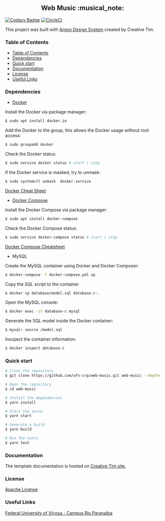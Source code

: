 <h2 align="center">Web Music :musical_note:</h1>

[![Codacy Badge](https://api.codacy.com/project/badge/Grade/751b7776075d4fd1bd9b1129c4df7762)](https://app.codacy.com/app/ufv-crp/web-music?utm_source=github.com&utm_medium=referral&utm_content=ufv-crp/web-music&utm_campaign=Badge_Grade_Settings) [![CircleCI](https://circleci.com/gh/ufv-crp/web-music.svg?style=svg)](https://circleci.com/gh/ufv-crp/web-music) 

This project was built with [Argon Design System](https://demos.creative-tim.com/argon-dashboard-react/#/documentation/overview) created by Creative Tim.

### Table of Contents

- [Table of Contents](#table-of-contents)
- [Dependencies](#dependencies)
- [Quick start](#quick-start)
- [Documentation](#documentation)
- [License](#license)
- [Useful Links](#useful-links)

### Dependencies

- [Docker](https://docs.docker.com/install/)

Install the Docker via package manager:

```sh
$ sudo apt install docker.io
```

Add the Docker to the group, this allows the Docker usage without root access:

```sh
$ sudo groupadd docker
```

Check the Docker status:

```sh
$ sudo service docker status # start | stop
```

If the Docker service is masked, try to unmask:

```sh
$ sudo systemctl unmask  docker.service
```

[Docker Cheat Sheet](https://github.com/wsargent/docker-cheat-sheet)

- [Docker Compose](https://docs.docker.com/compose/install/)
  
Install the Docker Compose via package manager:

```sh
$ sudo apt install docker-compose
```

Check the Docker Compose status:

```sh
$ sudo service docker-compose status # start | stop
```

[Docker Compose Cheatsheet](https://gist.github.com/buonzz/054304b3145323c34ed05cb65f1b174f)

- MySQL

Create the MySQL container using Docker and Docker Composer:

```sh
$ docker-compose -f docker-compose.yml up
```

Copy the SQL script to the container
```sh
$ docker cp database/model.sql database-c:.
```

Open the MySQL console:

```sh
$ docker exec -it database-c mysql
```

Generate the SQL model inside the Docker container:

```sh
$ mysql> source /model.sql
```

Inscpect the container information:

```sh
$ docker inspect database-c
```

### Quick start

```sh
# Clone the repository
$ git clone https://github.com/ufv-crp/web-music.git web-music --depth=1

# Open the repository
$ cd web-music

# Install the dependencies
$ yarn install

# Start the serve
$ yarn start

# Generate a build
$ yarn build

# Run the tests
$ yarn test
```

### Documentation

The template documentation is hosted on [Creative Tim site.](https://demos.creative-tim.com/argon-dashboard-react/#/documentation/overview)

### License

[Apache License](LICENSE.md)

### Useful Links

[Federal University of Viçosa - Campus Rio Paranaíba](http://www.crp.ufv.br)

